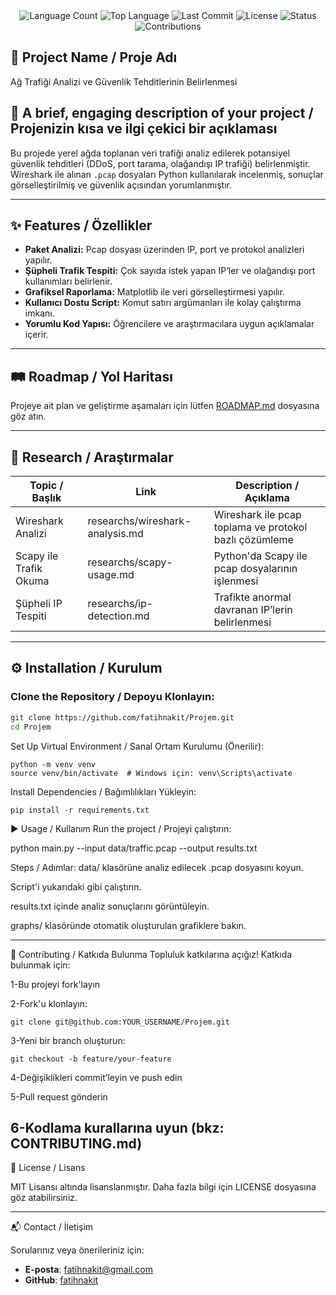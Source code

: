 <div align="center">
  <img src="https://img.shields.io/github/languages/count/fatihnakit/Ag-Trafigi-Analizi-ile-Supheli-Davranislarin-Tespiti?style=flat-square&color=blueviolet" alt="Language Count">
  <img src="https://img.shields.io/github/languages/top/fatihnakit/Ag-Trafigi-Analizi-ile-Supheli-Davranislarin-Tespiti?style=flat-square&color=1e90ff" alt="Top Language">
  <img src="https://img.shields.io/github/last-commit/fatihnakit/Ag-Trafigi-Analizi-ile-Supheli-Davranislarin-Tespiti?style=flat-square&color=ff69b4" alt="Last Commit">
  <img src="https://img.shields.io/github/license/fatihnakit/Ag-Trafigi-Analizi-ile-Supheli-Davranislarin-Tespiti?style=flat-square&color=yellow" alt="License">
  <img src="https://img.shields.io/badge/Status-Active-green?style=flat-square" alt="Status">
  <img src="https://img.shields.io/badge/Contributions-Welcome-brightgreen?style=flat-square" alt="Contributions">
</div>

## 📌 Project Name / Proje Adı
Ağ Trafiği Analizi ve Güvenlik Tehditlerinin Belirlenmesi

## 📝 A brief, engaging description of your project / Projenizin kısa ve ilgi çekici bir açıklaması
Bu projede yerel ağda toplanan veri trafiği analiz edilerek potansiyel güvenlik tehditleri (DDoS, port tarama, olağandışı IP trafiği) belirlenmiştir. Wireshark ile alınan `.pcap` dosyaları Python kullanılarak incelenmiş, sonuçlar görselleştirilmiş ve güvenlik açısından yorumlanmıştır.

---

## ✨ Features / Özellikler
- **Paket Analizi:** Pcap dosyası üzerinden IP, port ve protokol analizleri yapılır.  
- **Şüpheli Trafik Tespiti:** Çok sayıda istek yapan IP’ler ve olağandışı port kullanımları belirlenir.  
- **Grafiksel Raporlama:** Matplotlib ile veri görselleştirmesi yapılır.  
- **Kullanıcı Dostu Script:** Komut satırı argümanları ile kolay çalıştırma imkanı.  
- **Yorumlu Kod Yapısı:** Öğrencilere ve araştırmacılara uygun açıklamalar içerir.  


---

## 🛤️ Roadmap / Yol Haritası

Projeye ait plan ve geliştirme aşamaları için lütfen [ROADMAP.md](ROADMAP.md) dosyasına göz atın.


---


  ## 🔬 Research / Araştırmalar
  
  | Topic / Başlık             | Link                                 | Description / Açıklama                                      |
  |---------------------------|--------------------------------------|--------------------------------------------------------------|
  | Wireshark Analizi         | researchs/wireshark-analysis.md      | Wireshark ile pcap toplama ve protokol bazlı çözümleme      |
  | Scapy ile Trafik Okuma    | researchs/scapy-usage.md             | Python'da Scapy ile pcap dosyalarının işlenmesi              |
  | Şüpheli IP Tespiti        | researchs/ip-detection.md            | Trafikte anormal davranan IP’lerin belirlenmesi              |


---

## ⚙️ Installation / Kurulum


### Clone the Repository / Depoyu Klonlayın:
```bash
git clone https://github.com/fatihnakit/Projem.git
cd Projem
```
Set Up Virtual Environment / Sanal Ortam Kurulumu (Önerilir):
```
python -m venv venv
source venv/bin/activate  # Windows için: venv\Scripts\activate
```
Install Dependencies / Bağımlılıkları Yükleyin:
```
pip install -r requirements.txt

```
▶️ Usage / Kullanım
Run the project / Projeyi çalıştırın:

python main.py --input data/traffic.pcap --output results.txt

Steps / Adımlar:
data/ klasörüne analiz edilecek .pcap dosyasını koyun.

Script'i yukarıdaki gibi çalıştırın.

results.txt içinde analiz sonuçlarını görüntüleyin.

graphs/ klasöründe otomatik oluşturulan grafiklere bakın.

---

🤝 Contributing / Katkıda Bulunma
Topluluk katkılarına açığız! Katkıda bulunmak için:

1-Bu projeyi fork'layın

2-Fork'u klonlayın:
```
git clone git@github.com:YOUR_USERNAME/Projem.git
```
3-Yeni bir branch oluşturun:
```
git checkout -b feature/your-feature
```
4-Değişiklikleri commit’leyin ve push edin

5-Pull request gönderin

6-Kodlama kurallarına uyun (bkz: CONTRIBUTING.md)
---

📄 License / Lisans

MIT Lisansı altında lisanslanmıştır. Daha fazla bilgi için LICENSE dosyasına göz atabilirsiniz.

---

📬 Contact / İletişim

Sorularınız veya önerileriniz için:
- **E-posta**: fatihnakit@gmail.com
- **GitHub**: [fatihnakit](https://github.com/fatihnakit)

